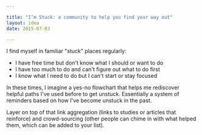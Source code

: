 ```yaml
---

title: "I’m Stuck: a community to help you find your way out"
layout: idea
date: 2015-07-03

---
```


I find myself in familiar "stuck" places regularly:

- I have free time but don't know what I should or want to do
- I have too much to do and can't figure out what to do first
- I know what I need to do but I can't start or stay focused

In these times, I imagine a yes-no flowchart that helps me rediscover helpful paths I've used before to get unstuck. Essentially a system of reminders based on how I've become unstuck in the past. 

Layer on top of that link aggregation (links to studies or articles that reinforce) and crowd-sourcing (other people can chime in with what helped them, which can be added to your list).